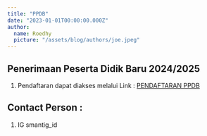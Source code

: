 ```yaml
---
title: "PPDB"
date: "2023-01-01T00:00:00.000Z"
author:
  name: Roedhy
  picture: "/assets/blog/authors/joe.jpeg"
---
```


## Penerimaan Peserta Didik Baru 2024/2025

1. Pendaftaran dapat diakses melalui Link : [PENDAFTARAN PPDB](https://ntt.siap-ppdb.com)


## Contact Person :

1. IG smantig_id

